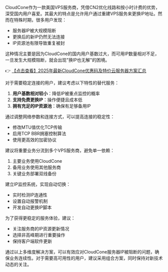

CloudCone作为一款美国VPS服务商，凭借CN2优化线路和按小时计费的优势，深受国内用户喜爱。其最大的特点是允许用户通过重建VPS服务来更换IP地址。然而在特殊时期，很多用户发现：

- 服务器IP被大规模阻断
- 更换后的新IP仍然无法连接
- IP资源池有限导致重复被封

这种情况主要是因为CloudCone的国内用户基数过大，而可用IP数量相对不足，一旦发生大规模阻断，就会出现"换IP也无解"的困境。


👉 [【点击查看】2025年最新CloudCone优惠码及特价云服务器方案汇总](https://bit.ly/Cloudcone)

对于需要稳定连接的用户，建议考虑以下特性的替代服务：

1. **用户基数相对较小**：降低IP被重点监控的概率
2. **支持免费更换IP**：操作便捷且成本低
3. **拥有充足的IP资源池**：确保有足够备用IP


通过调整网络参数和连接方式，可以提高连接的稳定性：

- 修改MTU值优化TCP传输
- 启用TCP BBR拥塞控制算法
- 使用更高效的加密协议


建议将重要业务分流到多个VPS服务商，避免单一依赖：

1. 主要业务使用CloudCone
2. 备用业务使用其他服务商
3. 关键业务部署双线备份


建立IP监控系统，实现自动切换：

- 实时检测IP连通性
- 设置自动报警机制
- 开发自动更换IP脚本


为了获得更稳定的服务体验，建议：

- 关注服务商的IP资源更新情况
- 选择非高峰期进行重要操作
- 保持客户端软件更新

通过以上多维度解决方案，可以有效应对CloudCone服务器IP被阻断的问题，确保业务连续性。对于需要高可用性的用户，建议采用组合方案，同时保持对新技术动态的关注。
